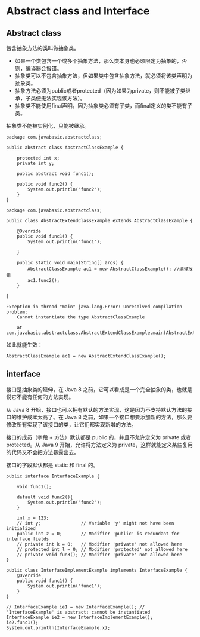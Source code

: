 # Abstract class and Interface

## Abstract class
包含抽象方法的类叫做抽象类。
- 如果一个类包含一个或多个抽象方法，那么类本身也必须限定为抽象的，否则，编译器会报错。
- 抽象类可以不包含抽象方法，但如果类中包含抽象方法，就必须将该类声明为抽象类。
- 抽象方法必须为public或者protected（因为如果为private，则不能被子类继承，子类便无法实现该方法）。
- 抽象类不能使用final声明，因为抽象类必须有子类，而final定义的类不能有子类。

抽象类不能被实例化，只能被继承。
```
package com.javabasic.abstractclass;

public abstract class AbstractClassExample {

	protected int x;
	private int y;
	
	public abstract void func1();
	
	public void func2() {
		System.out.println("func2");
	}
}
```
```
package com.javabasic.abstractclass;

public class AbstractExtendClassExample extends AbstractClassExample {

	@Override
	public void func1() {
		System.out.println("func1");

	}
	
	public static void main(String[] args) {
		AbstractClassExample ac1 = new AbstractClassExample(); //编译报错
		ac1.func2();
	}

}
```
```
Exception in thread "main" java.lang.Error: Unresolved compilation problem: 
	Cannot instantiate the type AbstractClassExample

	at com.javabasic.abstractclass.AbstractExtendClassExample.main(AbstractExtendClassExample.java:12)

```
如此就能生效：
```
AbstractClassExample ac1 = new AbstractExtendClassExample();
```
## interface
接口是抽象类的延伸，在 Java 8 之前，它可以看成是一个完全抽象的类，也就是说它不能有任何的方法实现。

从 Java 8 开始，接口也可以拥有默认的方法实现，这是因为不支持默认方法的接口的维护成本太高了。在 Java 8 之前，如果一个接口想要添加新的方法，那么要修改所有实现了该接口的类，让它们都实现新增的方法。

接口的成员（字段 + 方法）默认都是 public 的，并且不允许定义为 private 或者 protected。从 Java 9 开始，允许将方法定义为 private，这样就能定义某些复用的代码又不会把方法暴露出去。

接口的字段默认都是 static 和 final 的。
```
public interface InterfaceExample {

    void func1();

    default void func2(){
        System.out.println("func2");
    }

    int x = 123;
    // int y;               // Variable 'y' might not have been initialized
    public int z = 0;       // Modifier 'public' is redundant for interface fields
    // private int k = 0;   // Modifier 'private' not allowed here
    // protected int l = 0; // Modifier 'protected' not allowed here
    // private void fun3(); // Modifier 'private' not allowed here
}
```
```
public class InterfaceImplementExample implements InterfaceExample {
    @Override
    public void func1() {
        System.out.println("func1");
    }
}
```
```
// InterfaceExample ie1 = new InterfaceExample(); // 'InterfaceExample' is abstract; cannot be instantiated
InterfaceExample ie2 = new InterfaceImplementExample();
ie2.func1();
System.out.println(InterfaceExample.x);
```
